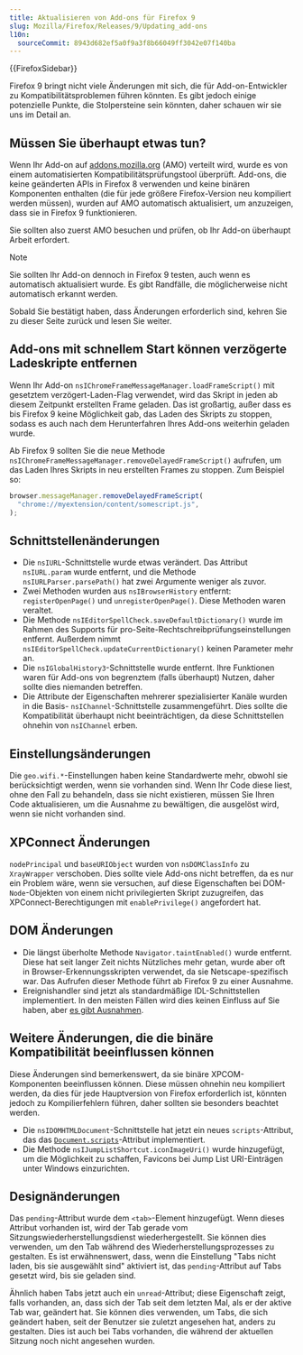 ```yaml
---
title: Aktualisieren von Add-ons für Firefox 9
slug: Mozilla/Firefox/Releases/9/Updating_add-ons
l10n:
  sourceCommit: 8943d682ef5a0f9a3f8b66049ff3042e07f140ba
---
```


{{FirefoxSidebar}}

Firefox 9 bringt nicht viele Änderungen mit sich, die für Add-on-Entwickler zu Kompatibilitätsproblemen führen könnten. Es gibt jedoch einige potenzielle Punkte, die Stolpersteine sein könnten, daher schauen wir sie uns im Detail an.

## Müssen Sie überhaupt etwas tun?

Wenn Ihr Add-on auf [addons.mozilla.org](https://addons.mozilla.org/en-US/firefox/) (AMO) verteilt wird, wurde es von einem automatisierten Kompatibilitätsprüfungstool überprüft. Add-ons, die keine geänderten APIs in Firefox 8 verwenden und keine binären Komponenten enthalten (die für jede größere Firefox-Version neu kompiliert werden müssen), wurden auf AMO automatisch aktualisiert, um anzuzeigen, dass sie in Firefox 9 funktionieren.

Sie sollten also zuerst AMO besuchen und prüfen, ob Ihr Add-on überhaupt Arbeit erfordert.

> [!NOTE]
> Sie sollten Ihr Add-on dennoch in Firefox 9 testen, auch wenn es automatisch aktualisiert wurde. Es gibt Randfälle, die möglicherweise nicht automatisch erkannt werden.

Sobald Sie bestätigt haben, dass Änderungen erforderlich sind, kehren Sie zu dieser Seite zurück und lesen Sie weiter.

## Add-ons mit schnellem Start können verzögerte Ladeskripte entfernen

Wenn Ihr Add-on `nsIChromeFrameMessageManager.loadFrameScript()` mit gesetztem verzögert-Laden-Flag verwendet, wird das Skript in jeden ab diesem Zeitpunkt erstellten Frame geladen. Das ist großartig, außer dass es bis Firefox 9 keine Möglichkeit gab, das Laden des Skripts zu stoppen, sodass es auch nach dem Herunterfahren Ihres Add-ons weiterhin geladen wurde.

Ab Firefox 9 sollten Sie die neue Methode `nsIChromeFrameMessageManager.removeDelayedFrameScript()` aufrufen, um das Laden Ihres Skripts in neu erstellten Frames zu stoppen. Zum Beispiel so:

```js
browser.messageManager.removeDelayedFrameScript(
  "chrome://myextension/content/somescript.js",
);
```

## Schnittstellenänderungen

- Die `nsIURL`-Schnittstelle wurde etwas verändert. Das Attribut `nsIURL.param` wurde entfernt, und die Methode `nsIURLParser.parsePath()` hat zwei Argumente weniger als zuvor.
- Zwei Methoden wurden aus `nsIBrowserHistory` entfernt: `registerOpenPage()` und `unregisterOpenPage()`. Diese Methoden waren veraltet.
- Die Methode `nsIEditorSpellCheck.saveDefaultDictionary()` wurde im Rahmen des Supports für pro-Seite-Rechtschreibprüfungseinstellungen entfernt. Außerdem nimmt `nsIEditorSpellCheck.updateCurrentDictionary()` keinen Parameter mehr an.
- Die `nsIGlobalHistory3`-Schnittstelle wurde entfernt. Ihre Funktionen waren für Add-ons von begrenztem (falls überhaupt) Nutzen, daher sollte dies niemanden betreffen.
- Die Attribute der Eigenschaften mehrerer spezialisierter Kanäle wurden in die Basis- `nsIChannel`-Schnittstelle zusammengeführt. Dies sollte die Kompatibilität überhaupt nicht beeinträchtigen, da diese Schnittstellen ohnehin von `nsIChannel` erben.

## Einstellungsänderungen

Die `geo.wifi.*`-Einstellungen haben keine Standardwerte mehr, obwohl sie berücksichtigt werden, wenn sie vorhanden sind. Wenn Ihr Code diese liest, ohne den Fall zu behandeln, dass sie nicht existieren, müssen Sie Ihren Code aktualisieren, um die Ausnahme zu bewältigen, die ausgelöst wird, wenn sie nicht vorhanden sind.

## XPConnect Änderungen

`nodePrincipal` und `baseURIObject` wurden von `nsDOMClassInfo` zu `XrayWrapper` verschoben. Dies sollte viele Add-ons nicht betreffen, da es nur ein Problem wäre, wenn sie versuchen, auf diese Eigenschaften bei DOM-`Node`-Objekten von einem nicht privilegierten Skript zuzugreifen, das XPConnect-Berechtigungen mit `enablePrivilege()` angefordert hat.

## DOM Änderungen

- Die längst überholte Methode `Navigator.taintEnabled()` wurde entfernt. Diese hat seit langer Zeit nichts Nützliches mehr getan, wurde aber oft in Browser-Erkennungsskripten verwendet, da sie Netscape-spezifisch war. Das Aufrufen dieser Methode führt ab Firefox 9 zu einer Ausnahme.
- Ereignishandler sind jetzt als standardmäßige IDL-Schnittstellen implementiert. In den meisten Fällen wird dies keinen Einfluss auf Sie haben, aber [es gibt Ausnahmen](/de/docs/Web/Events/Event_handlers#event_handler_changes_in_firefox_9).

## Weitere Änderungen, die die binäre Kompatibilität beeinflussen können

Diese Änderungen sind bemerkenswert, da sie binäre XPCOM-Komponenten beeinflussen können. Diese müssen ohnehin neu kompiliert werden, da dies für jede Hauptversion von Firefox erforderlich ist, könnten jedoch zu Kompilierfehlern führen, daher sollten sie besonders beachtet werden.

- Die `nsIDOMHTMLDocument`-Schnittstelle hat jetzt ein neues `scripts`-Attribut, das das [`Document.scripts`](/de/docs/Web/API/Document/scripts)-Attribut implementiert.
- Die Methode `nsIJumpListShortcut.iconImageUri()` wurde hinzugefügt, um die Möglichkeit zu schaffen, Favicons bei Jump List URI-Einträgen unter Windows einzurichten.

## Designänderungen

Das `pending`-Attribut wurde dem `<tab>`-Element hinzugefügt. Wenn dieses Attribut vorhanden ist, wird der Tab gerade vom Sitzungswiederherstellungsdienst wiederhergestellt. Sie können dies verwenden, um den Tab während des Wiederherstellungsprozesses zu gestalten. Es ist erwähnenswert, dass, wenn die Einstellung "Tabs nicht laden, bis sie ausgewählt sind" aktiviert ist, das `pending`-Attribut auf Tabs gesetzt wird, bis sie geladen sind.

Ähnlich haben Tabs jetzt auch ein `unread`-Attribut; diese Eigenschaft zeigt, falls vorhanden, an, dass sich der Tab seit dem letzten Mal, als er der aktive Tab war, geändert hat. Sie können dies verwenden, um Tabs, die sich geändert haben, seit der Benutzer sie zuletzt angesehen hat, anders zu gestalten. Dies ist auch bei Tabs vorhanden, die während der aktuellen Sitzung noch nicht angesehen wurden.
